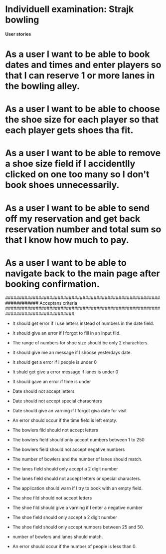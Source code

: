 # Individuell examination: Strajk bowling

#### User stories ####

# As a user I want to be able to book dates and times and enter players so that I can reserve 1 or more lanes in the bowling alley. 
# As a user I want to be able to choose the shoe size for each player so that each player gets shoes tha fit. 
# As a user I want to be able to remove a shoe size field if I accidentlly clicked on one too many so I don't book shoes unnecessarily. 
# As a user I want to be able to send off my reservation and get back reservation number and total sum so that I know how much to pay. 
# As a user I want to be able to navigate back to the main page after booking confirmation.

#################################################################### Acceptans criteria #################################################################################

- It should get error if I use letters instead of numbers in the date field.

- It should give an error if I forgot to fill in an input fild.

- The range of numbers for shoe size should be only 2 charachters. 

- It should give me an message if I shoose yesterdays date.

- It should get a error if I people is under 0 

- It shuld get give a error message if lanes is under 0

- It should gave an error if time is under 

- Date should not accept letters

- Date should not accept special charachters

- Date should give an varning if I forgot giva date for visit

- An error should occur if the time field is left empty.

- The bowlers fild should not accept letters

- The bowlers field should only accept numbers between 1 to 250

- The bowlers field should not accept negative numbers

- The number of bowlers and the number of lanes should match.

- The lanes field should only accept a 2 digit number

- The lanes field should not accept letters or special  characters.

- The application should warn if I try to book with an empty field. 

- The shoe fild should not accept letters

- The shoe fild should give a varning if I enter a negative number

- The shoe field should only accept a 2 digit number 

- The shoe field should only accept numbers between 25 and 50.

- number of bowlers and lanes should match.

- An error should occur if the number of people is less than 0.



